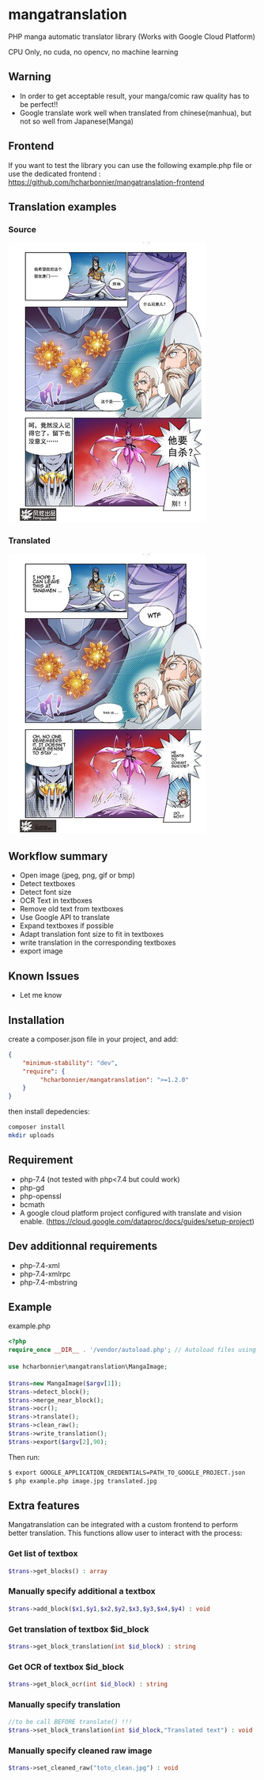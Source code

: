 # mangatranslation
PHP manga automatic translator library (Works with Google Cloud Platform)

CPU Only, no cuda, no opencv, no machine learning

## Warning
* In order to get acceptable result, your manga/comic raw quality has to be perfect!! 
* Google translate work well when translated from chinese(manhua), but not so well from Japanese(Manga)

## Frontend
If you want to test the library you can use the following example.php file or use the dedicated frontend :
https://github.com/hcharbonnier/mangatranslation-frontend

## Translation examples

### Source
![Source](images/0004.jpg "Source")

### Translated
![Translated](images/0004-translated.jpg "Translated")

## Workflow summary
* Open image (jpeg, png, gif or bmp)
* Detect textboxes
* Detect font size
* OCR Text in textboxes
* Remove old text from textboxes
* Use Google API to translate
* Expand textboxes if possible
* Adapt translation font size to fit in textboxes
* write translation in the corresponding textboxes
* export image

## Known Issues
* Let me know

## Installation

create a composer.json file in your project, and add:

```json
{
    "minimum-stability": "dev",
    "require": {
         "hcharbonnier/mangatranslation": ">=1.2.0"
    }
}
```

then install depedencies:
```sh
composer install
mkdir uploads
```
## Requirement
* php-7.4 (not tested with php<7.4 but could work)
* php-gd
* php-openssl
* bcmath
* A google cloud platform project configured with translate and vision enable.
 (https://cloud.google.com/dataproc/docs/guides/setup-project)

## Dev additionnal requirements

* php-7.4-xml
* php-7.4-xmlrpc
* php-7.4-mbstring

## Example
example.php
```php
<?php
require_once __DIR__ . '/vendor/autoload.php'; // Autoload files using Composer autoload

use hcharbonnier\mangatranslation\MangaImage;

$trans=new MangaImage($argv[1]);
$trans->detect_block();
$trans->merge_near_block();
$trans->ocr();
$trans->translate();
$trans->clean_raw();
$trans->write_translation();
$trans->export($argv[2],90);

```
Then run:
```sh
$ export GOOGLE_APPLICATION_CREDENTIALS=PATH_TO_GOOGLE_PROJECT.json
$ php example.php image.jpg translated.jpg
```

## Extra features
Mangatranslation can be integrated with a custom frontend to perform better translation.
This functions allow user to interact with the process:

### Get list of textbox
```php
$trans->get_blocks() : array
```
### Manually specify additional a textbox
```php
$trans->add_block($x1,$y1,$x2,$y2,$x3,$y3,$x4,$y4) : void
```
### Get translation of textbox $id_block
```php
$trans->get_block_translation(int $id_block) : string
```
### Get OCR of textbox $id_block
```php
$trans->get_block_ocr(int $id_block) : string
```
### Manually specify translation
```php
//to be call BEFORE translate() !!!
$trans->set_block_translation(int $id_block,"Translated text") : void
```
### Manually specify cleaned raw image
```php
$trans->set_cleaned_raw("toto_clean.jpg") : void

```
